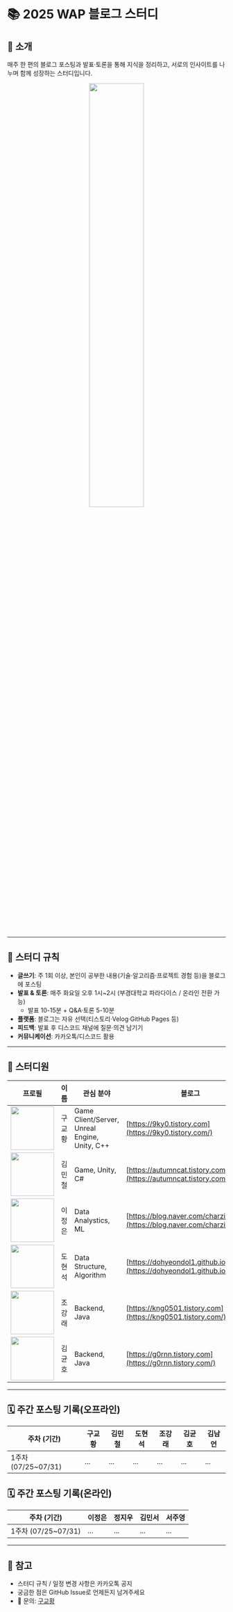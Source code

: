 # 📚 2025 WAP 블로그 스터디

## 📖 소개
매주 한 편의 블로그 포스팅과 발표·토론을 통해 지식을 정리하고, 서로의 인사이트를 나누며 함께 성장하는 스터디입니다.
<div align="center">
  <img src = "https://github.com/user-attachments/assets/643a7565-3797-4c9e-a031-4c51e4a1ad1a" width = "50%">
</div>

---

## 📜 스터디 규칙

- **글쓰기**: 주 1회 이상, 본인이 공부한 내용(기술·알고리즘·프로젝트 경험 등)을 블로그에 포스팅
- **발표 & 토론**: 매주 화요일 오후 1시~2시 (부경대학교 파라다이스 / 온라인 전환 가능)
  - 발표 10-15분 + Q&A·토론 5-10분
- **플랫폼**: 블로그는 자유 선택(티스토리·Velog·GitHub Pages 등)
- **피드백**: 발표 후 디스코드 채널에 질문·의견 남기기
- **커뮤니케이션**: 카카오톡/디스코드 활용

---

## 👥 스터디원

| 프로필                                                                                                                           | 이름   | 관심 분야               | 블로그                                                  |
|---------------------------------------------------------------------------------------------------------------------------------|-------|------------------------|--------------------------------------------------------|
| <a href="https://github.com/9kyo-hwang"><img src="https://avatars.githubusercontent.com/u/49135176?v=4" width="100px;" alt=""/> | 구교황 | Game Client/Server, Unreal Engine, Unity, C++ | [https://9ky0.tistory.com](https://9ky0.tistory.com/)  |
| <a href="https://github.com/miniron-v"><img src="https://avatars.githubusercontent.com/u/61517039?v=4" width="100px;" alt=""/> | 김민철 | Game, Unity, C# | [https://autumncat.tistory.com](https://autumncat.tistory.com/)  |
| <a href="https://github.com/LJEDD2"><img src="https://avatars.githubusercontent.com/u/78216102?v=4" width="100px;" alt=""/> | 이정은 | Data Analystics, ML  | [https://blog.naver.com/charzim0611](https://blog.naver.com/charzim0611/)  |
| <a href="https://github.com/dohyeondol1"><img src="https://avatars.githubusercontent.com/u/102894803?v=4" width="100px;" alt=""/> | 도현석 | Data Structure, Algorithm | [https://dohyeondol1.github.io](https://dohyeondol1.github.io/)  |
| <a href="https://github.com/kangrae-jo"><img src="https://avatars.githubusercontent.com/u/177727543?v=4" width="100px;" alt=""/> | 조강래 | Backend, Java | [https://kng0501.tistory.com](https://kng0501.tistory.com/)  |
| <a href="https://github.com/g0rnn"><img src="https://avatars.githubusercontent.com/u/124599614?v=4" width="100px;" alt=""/> | 김균호 | Backend, Java | [https://g0rnn.tistory.com](https://g0rnn.tistory.com/)  |

---

## 🗓️ 주간 포스팅 기록(오프라인)
| 주차 (기간)          | 구교황           | 김민철         | 도현석          | 조강래             | 김균호         | 김남언          | 
|---------------------|-----------------|---------------|----------------|-------------------|---------------|----------------|
| 1주차 (07/25~07/31) | ...              | ...           | ...           | ...                | ...           | ...            |

## 🗓️ 주간 포스팅 기록(온라인)
| 주차 (기간)          | 이정은           | 정지우         | 김민서          | 서주영             | 
|---------------------|-----------------|---------------|----------------|-------------------|
| 1주차 (07/25~07/31) | ...              | ...           | ...           | ...                |

---

## 🔗 참고
- 스터디 규칙 / 일정 변경 사항은 카카오톡 공지
- 궁금한 점은 GitHub Issue로 언제든지 남겨주세요
- 📧 문의: [구교황](https://github.com/9kyo-hwang)
